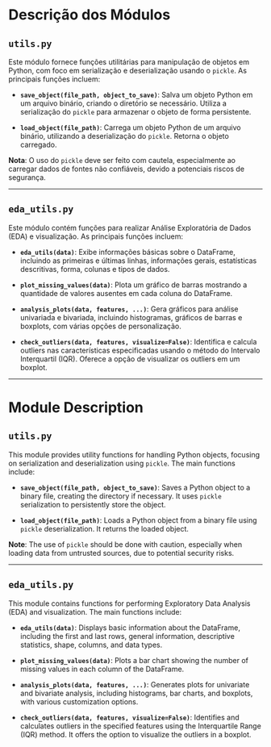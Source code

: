 # Descrição dos Módulos

## `utils.py`
Este módulo fornece funções utilitárias para manipulação de objetos em Python, com foco em serialização e deserialização usando o `pickle`. As principais funções incluem:

- **`save_object(file_path, object_to_save)`**: Salva um objeto Python em um arquivo binário, criando o diretório se necessário. Utiliza a serialização do `pickle` para armazenar o objeto de forma persistente.
  
- **`load_object(file_path)`**: Carrega um objeto Python de um arquivo binário, utilizando a deserialização do `pickle`. Retorna o objeto carregado.

**Nota**: O uso do `pickle` deve ser feito com cautela, especialmente ao carregar dados de fontes não confiáveis, devido a potenciais riscos de segurança.

---

## `eda_utils.py`
Este módulo contém funções para realizar Análise Exploratória de Dados (EDA) e visualização. As principais funções incluem:

- **`eda_utils(data)`**: Exibe informações básicas sobre o DataFrame, incluindo as primeiras e últimas linhas, informações gerais, estatísticas descritivas, forma, colunas e tipos de dados.

- **`plot_missing_values(data)`**: Plota um gráfico de barras mostrando a quantidade de valores ausentes em cada coluna do DataFrame.

- **`analysis_plots(data, features, ...)`**: Gera gráficos para análise univariada e bivariada, incluindo histogramas, gráficos de barras e boxplots, com várias opções de personalização.

- **`check_outliers(data, features, visualize=False)`**: Identifica e calcula outliers nas características especificadas usando o método do Intervalo Interquartil (IQR). Oferece a opção de visualizar os outliers em um boxplot.

---

# Module Description

## `utils.py`
This module provides utility functions for handling Python objects, focusing on serialization and deserialization using `pickle`. The main functions include:

- **`save_object(file_path, object_to_save)`**: Saves a Python object to a binary file, creating the directory if necessary. It uses `pickle` serialization to persistently store the object.
  
- **`load_object(file_path)`**: Loads a Python object from a binary file using `pickle` deserialization. It returns the loaded object.

**Note**: The use of `pickle` should be done with caution, especially when loading data from untrusted sources, due to potential security risks.

---

## `eda_utils.py`
This module contains functions for performing Exploratory Data Analysis (EDA) and visualization. The main functions include:

- **`eda_utils(data)`**: Displays basic information about the DataFrame, including the first and last rows, general information, descriptive statistics, shape, columns, and data types.

- **`plot_missing_values(data)`**: Plots a bar chart showing the number of missing values in each column of the DataFrame.

- **`analysis_plots(data, features, ...)`**: Generates plots for univariate and bivariate analysis, including histograms, bar charts, and boxplots, with various customization options.

- **`check_outliers(data, features, visualize=False)`**: Identifies and calculates outliers in the specified features using the Interquartile Range (IQR) method. It offers the option to visualize the outliers in a boxplot.
